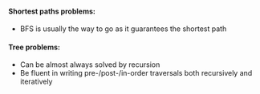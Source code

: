 #### Shortest paths problems:
* BFS is usually the way to go as it guarantees the shortest path

#### Tree problems:
* Can be almost always solved by recursion
* Be fluent in writing pre-/post-/in-order traversals both recursively and iteratively